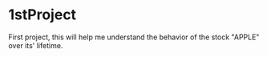 # 1stProject
First project, this will help me understand the behavior of the stock "APPLE" over its' lifetime.
